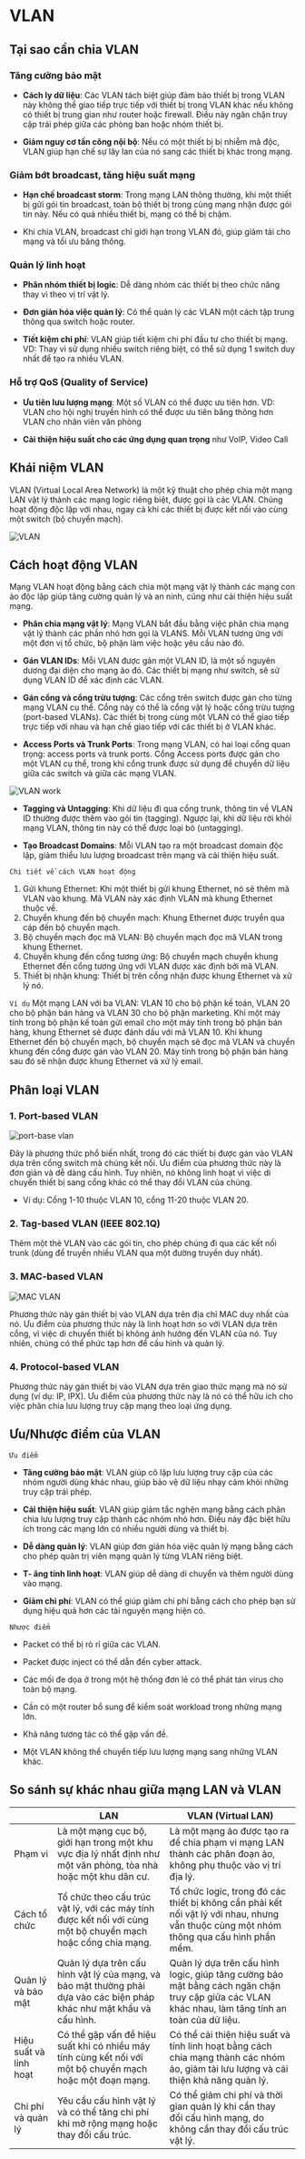 # VLAN

## Tại sao cần chia VLAN

### Tăng cường bảo mật

- **Cách ly dữ liệu**: Các VLAN tách biệt giúp đảm bảo thiết bị trong VLAN này không thể giao tiếp trực tiếp với thiết bị trong VLAN khác nếu không có thiết bị trung gian như router hoặc firewall. Điều này ngăn chặn truy cập trái phép giữa các phòng ban hoặc nhóm thiết bị.

- **Giảm nguy cơ tấn công nội bộ**: Nếu có một thiết bị bị nhiễm mã độc, VLAN giúp hạn chế sự lây lan của nó sang các thiết bị khác trong mạng.

### Giảm bớt broadcast, tăng hiệu suất mạng

- **Hạn chế broadcast storm**: Trong mạng LAN thông thường, khi một thiết bị gửi gói tin broadcast, toàn bộ thiết bị trong cùng mạng nhận được gói tin này. Nếu có quá nhiều thiết bị, mạng có thể bị chậm.

- Khi chia VLAN, broadcast chỉ giới hạn trong VLAN đó, giúp giảm tải cho mạng và tối ưu băng thông.

### Quản lý linh hoạt

- **Phân nhóm thiết bị logic**: Dễ dàng nhóm các thiết bị theo chức năng thay vì theo vị trí vật lý.

- **Đơn giản hóa việc quản lý**: Có thể quản lý các VLAN một cách tập trung thông qua switch hoặc router.

- **Tiết kiệm chi phí**: VLAN giúp tiết kiệm chi phí đầu tư cho thiết bị mạng. VD: Thay vì sử dụng nhiều switch riêng biệt, có thể sử dụng 1 switch duy nhất để tạo ra nhiều VLAN.

### Hỗ trợ QoS (Quality of Service)

- **Ưu tiên lưu lượng mạng**: Một số VLAN có thể được ưu tiên hơn. VD: VLAN cho hội nghị truyền hình có thể được ưu tiên băng thông hơn VLAN cho nhân viên văn phòng

- **Cải thiện hiệu suất cho các ứng dụng quan trọng** như VoIP, Video Call

## Khái niệm VLAN

VLAN (Virtual Local Area Network) là một kỹ thuật cho phép chia một mạng LAN vật lý thành các mạng logic riêng biệt, được gọi là các VLAN. Chúng hoạt động độc lập với nhau, ngay cả khi các thiết bị được kết nối vào cùng một switch (bộ chuyển mạch).

![VLAN](../images/vlan.png)

## Cách hoạt động VLAN

Mạng VLAN hoạt động bằng cách chia một mạng vật lý thành các mạng con ảo độc lập giúp tăng cường quản lý và an ninh, cũng như cải thiện hiệu suất mạng.

- **Phân chia mạng vật lý**: Mạng VLAN bắt đầu bằng việc phân chia mạng vật lý thành các phần nhỏ hơn gọi là VLANS. Mỗi VLAN tương ứng với một đơn vị tổ chức, bộ phận làm việc hoặc yêu cầu nào đó.

- **Gán VLAN IDs**: Mỗi VLAN được gán một VLAN ID, là một số nguyên dương đại diện cho mạng ảo đó. Các thiết bị mạng như switch, sẽ sử dụng VLAN ID để xác định các VLAN.

- **Gán cổng và cổng trừu tượng**: Các cổng trên switch được gán cho từng mạng VLAN cụ thể. Cổng này có thể là cổng vật lý hoặc cổng trừu tượng (port-based VLANs). Các thiết bị trong cùng một VLAN có thể giao tiếp trực tiếp với nhau và hạn chế giao tiếp với các thiết bị ở VLAN khác.

- **Access Ports và Trunk Ports**: Trong mạng VLAN, có hai loại cổng quan trọng: access ports và trunk ports. Cổng Access ports được gán cho một VLAN cụ thể, trong khi cổng trunk được sử dụng để chuyển dữ liệu giữa các switch và giữa các mạng VLAN.

![VLAN work](../images/vlan_work.png)

- **Tagging và Untagging**: Khi dữ liệu đi qua cổng trunk, thông tin về VLAN ID thường được thêm vào gói tin (tagging). Ngược lại, khi dữ liệu rời khỏi mạng VLAN, thông tin này có thể được loại bỏ (untagging).

- **Tạo Broadcast Domains**: Mỗi VLAN tạo ra một broadcast domain độc lập, giảm thiểu lưu lượng broadcast trên mạng và cải thiện hiệu suất.

`Chi tiết về cách VLAN hoạt động`

1. Gửi khung Ethernet: Khi một thiết bị gửi khung Ethernet, nó sẽ thêm mã VLAN vào khung. Mã VLAN này xác định VLAN mà khung Ethernet thuộc về.
2. Chuyển khung đến bộ chuyển mạch: Khung Ethernet được truyền qua cáp đến bộ chuyển mạch.
3. Bộ chuyển mạch đọc mã VLAN: Bộ chuyển mạch đọc mã VLAN trong khung Ethernet.
4. Chuyển khung đến cổng tương ứng: Bộ chuyển mạch chuyển khung Ethernet đến cổng tương ứng với VLAN được xác định bởi mã VLAN.
5. Thiết bị nhận khung: Thiết bị trên cổng nhận được khung Ethernet và xử lý nó.

`Ví dụ`
Một mạng LAN với ba VLAN: VLAN 10 cho bộ phận kế toán, VLAN 20 cho bộ phận bán hàng và VLAN 30 cho bộ phận marketing. Khi một máy tính trong bộ phận kế toán gửi email cho một máy tính trong bộ phận bán hàng, khung Ethernet sẽ được đánh dấu với mã VLAN 10. Khi khung Ethernet đến bộ chuyển mạch, bộ chuyển mạch sẽ đọc mã VLAN và chuyển khung đến cổng được gán vào VLAN 20. Máy tính trong bộ phận bán hàng sau đó sẽ nhận được khung Ethernet và xử lý email.

## Phân loại VLAN

### 1. Port-based VLAN

![port-base vlan](../images/port-base_vlan.png)

Đây là phương thức phổ biến nhất, trong đó các thiết bị được gán vào VLAN dựa trên cổng switch mà chúng kết nối. Ưu điểm của phương thức này là đơn giản và dễ dàng cấu hình. Tuy nhiên, nó không linh hoạt vì việc di chuyển thiết bị sang cổng khác có thể thay đổi VLAN của chúng.

- Ví dụ: Cổng 1-10 thuộc VLAN 10, cổng 11-20 thuộc VLAN 20.

### 2. Tag-based VLAN (IEEE 802.1Q)

Thêm một thẻ VLAN vào các gói tin, cho phép chúng đi qua các kết nối trunk (dùng để truyền nhiều VLAN qua một đường truyền duy nhất).

### 3. MAC-based VLAN

![MAC VLAN](../images/mac_vlan.png)

Phương thức này gán thiết bị vào VLAN dựa trên địa chỉ MAC duy nhất của nó. Ưu điểm của phương thức này là linh hoạt hơn so với VLAN dựa trên cổng, vì việc di chuyển thiết bị không ảnh hưởng đến VLAN của nó. Tuy nhiên, chúng có thể phức tạp hơn để cấu hình và quản lý.

### 4. Protocol-based VLAN

Phương thức này gán thiết bị vào VLAN dựa trên giao thức mạng mà nó sử dụng (ví dụ: IP, IPX). Ưu điểm của phương thức này là nó có thể hữu ích cho việc phân chia lưu lượng truy cập mạng theo loại ứng dụng.

## Ưu/Nhược điểm của VLAN

`Ưu điểm`

- **Tăng cường bảo mật**: VLAN giúp cô lập lưu lượng truy cập của các nhóm người dùng khác nhau, giúp bảo vệ dữ liệu nhạy cảm khỏi những truy cập trái phép.

- **Cải thiện hiệu suất**: VLAN giúp giảm tắc nghẽn mạng bằng cách phân chia lưu lượng truy cập thành các nhóm nhỏ hơn. Điều này đặc biệt hữu ích trong các mạng lớn có nhiều người dùng và thiết bị.

- **Dễ dàng quản lý**: VLAN giúp đơn giản hóa việc quản lý mạng bằng cách cho phép quản trị viên mạng quản lý từng VLAN riêng biệt.

- **T- ăng tính linh hoạt**: VLAN giúp dễ dàng di chuyển và thêm người dùng vào mạng.

- **Giảm chi phí**: VLAN có thể giúp giảm chi phí bằng cách cho phép bạn sử dụng hiệu quả hơn các tài nguyên mạng hiện có.

`Nhược điểm`

- Packet có thể bị rò rỉ giữa các VLAN.

- Packet được inject có thể dẫn đến cyber attack.

- Các mối đe dọa ở trong một hệ thống đơn lẻ có thể phát tán virus cho toàn bộ mạng.

- Cần có một router bổ sung để kiểm soát workload trong những mạng lớn.

- Khả năng tương tác có thể gặp vấn đề.

- Một VLAN không thể chuyển tiếp lưu lượng mạng sang những VLAN khác.

## So sánh sự khác nhau giữa mạng LAN và VLAN

| | LAN | VLAN (Virtual LAN) |
|-----------|-------------|---------|
| Phạm vi | Là một mạng cục bộ, giới hạn trong một khu vực địa lý nhất định như một văn phòng, tòa nhà hoặc một khu dân cư. | Là một mạng ảo được tạo ra để chia phạm vi mạng LAN thành các phân đoạn ảo, không phụ thuộc vào vị trí địa lý. |
| Cách tổ chức | Tổ chức theo cấu trúc vật lý, với các máy tính được kết nối với cùng một bộ chuyển mạch hoặc cổng chia mạng. | Tổ chức logic, trong đó các thiết bị không cần phải kết nối vật lý với nhau, nhưng vẫn thuộc cùng một nhóm thông qua cấu hình phần mềm. |
| Quản lý và bảo mật | Quản lý dựa trên cấu hình vật lý của mạng, và bảo mật thường phải dựa vào các biện pháp khác như mật khẩu và cấu hình. | Quản lý dựa trên cấu hình logic, giúp tăng cường bảo mật bằng cách ngăn chặn truy cập giữa các VLAN khác nhau, làm tăng tính an toàn của dữ liệu. |
| Hiệu suất và linh hoạt | Có thể gặp vấn đề hiệu suất khi có nhiều máy tính cùng kết nối với một bộ chuyển mạch hoặc một đoạn mạng. | Có thể cải thiện hiệu suất và tính linh hoạt bằng cách chia mạng thành các nhóm ảo, giảm tải lưu lượng và cải thiện khả năng quản lý. |
| Chi phí và quản lý | Yêu cầu cấu hình vật lý và có thể tăng chi phí khi mở rộng mạng hoặc thay đổi cấu trúc. | Có thể giảm chi phí và thời gian quản lý khi cần thay đổi cấu hình mạng, do không cần thay đổi cấu trúc vật lý. |
